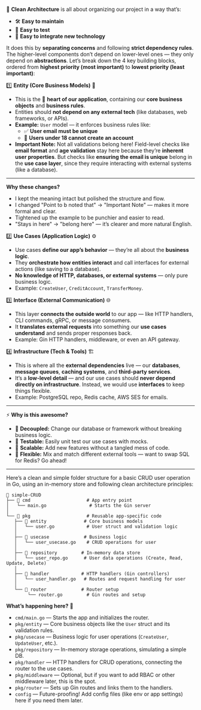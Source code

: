 🧼 **Clean Architecture** is all about organizing our project in a way that’s:  
- 🛠️ **Easy to maintain**  
- 🧪 **Easy to test**  
- 🔌 **Easy to integrate new technology**  

It does this by **separating concerns** and following **strict dependency rules**. The higher-level components don’t depend on lower-level ones — they only depend on **abstractions**. Let’s break down the 4 key building blocks, ordered from **highest priority (most important)** to **lowest priority (least important)**:  

1️⃣ **Entity (Core Business Models)** 🧠  
- This is the 💖 **heart of our application**, containing our **core business objects** and **business rules**.  
- Entities should **not depend on any external tech** (like databases, web frameworks, or APIs).  
- **Example:** `User` model — it enforces business rules like:  
   - ✅ **User email must be unique**  
   - 🚫 **Users under 18 cannot create an account**  
- **Important Note:** Not all validations belong here! Field-level checks like **email format** and **age validation** stay here because they’re **inherent user properties**. But checks like **ensuring the email is unique** belong in the **use case layer**, since they require interacting with external systems (like a database).  

---

**Why these changes?**  
- I kept the meaning intact but polished the structure and flow.  
- I changed "Point to b noted that" → "Important Note" — makes it more formal and clear.  
- Tightened up the example to be punchier and easier to read.  
- "Stays in here" → "belong here" — it’s clearer and more natural English.  


2️⃣ **Use Cases (Application Logic)** ⚙️  
   - Use cases **define our app’s behavior** — they’re all about the **business logic**.  
   - They **orchestrate how entities interact** and call interfaces for external actions (like saving to a database).  
   - **No knowledge of HTTP, databases, or external systems** — only pure business logic.  
   - Example: `CreateUser`, `CreditAccount`, `TransferMoney`.  

3️⃣ **Interface (External Communication)** 🌐  
   - This layer **connects the outside world** to our app — like HTTP handlers, CLI commands, gRPC, or message consumers.  
   - It **translates external requests** into something our **use cases understand** and sends proper responses back.  
   - Example: Gin HTTP handlers, middleware, or even an API gateway.  

4️⃣ **Infrastructure (Tech & Tools)** 🏗️  
   - This is where all the **external dependencies** live — our **databases**, **message queues**, **caching systems**, and **third-party services**.  
   - It’s a **low-level detail** — and our use cases should **never depend directly on infrastructure**. Instead, we would use **interfaces** to keep things flexible.  
   - Example: PostgreSQL repo, Redis cache, AWS SES for emails.  

---

⚡ **Why is this awesome?**  
- 🧠 **Decoupled:** Change our database or framework without breaking business logic.  
- 🧪 **Testable:** Easily unit test our use cases with mocks.  
- 🌱 **Scalable:** Add new features without a tangled mess of code.  
- 🧩 **Flexible:** Mix and match different external tools — want to swap SQL for Redis? Go ahead!  

---

Here’s a clean and simple folder structure for a basic CRUD user operation in Go, using an in-memory store and following clean architecture principles:  

```
📂 simple-CRUD
├── 📂 cmd                     # App entry point
│   └── main.go                # Starts the Gin server
│
└── 📂 pkg                     # Reusable app-specific code
   ├── 📂 entity              # Core business models
   │   └── user.go            # User struct and validation logic
   │
   ├── 📂 usecase             # Business logic
   │   └── user_usecase.go    # CRUD operations for user
   │
   ├── 📂 repository         # In-memory data store
   │   └── user_repo.go      # User data operations (Create, Read, Update, Delete)
   │
   ├── 📂 handler            # HTTP handlers (Gin controllers)
   │   └── user_handler.go   # Routes and request handling for user
   │
   └── 📂 router             # Router setup
        └── router.go         # Gin routes and setup            
```

**What’s happening here?** 🧠  
- `cmd/main.go` — Starts the app and initializes the router.  
- `pkg/entity` — Core business objects like the `User` struct and its validation rules.  
- `pkg/usecase` — Business logic for user operations (`CreateUser`, `UpdateUser`, etc.).  
- `pkg/repository` — In-memory storage operations, simulating a simple DB.  
- `pkg/handler` — HTTP handlers for CRUD operations, connecting the router to the use cases.  
- `pkg/middleware` — Optional, but if you want to add RBAC or other middleware later, this is the spot.  
- `pkg/router` — Sets up Gin routes and links them to the handlers.  
- `config` — Future-proofing! Add config files (like env or app settings) here if you need them later.  

